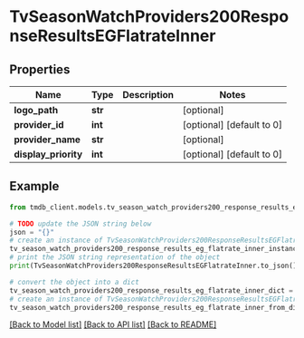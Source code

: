 # TvSeasonWatchProviders200ResponseResultsEGFlatrateInner


## Properties

Name | Type | Description | Notes
------------ | ------------- | ------------- | -------------
**logo_path** | **str** |  | [optional] 
**provider_id** | **int** |  | [optional] [default to 0]
**provider_name** | **str** |  | [optional] 
**display_priority** | **int** |  | [optional] [default to 0]

## Example

```python
from tmdb_client.models.tv_season_watch_providers200_response_results_eg_flatrate_inner import TvSeasonWatchProviders200ResponseResultsEGFlatrateInner

# TODO update the JSON string below
json = "{}"
# create an instance of TvSeasonWatchProviders200ResponseResultsEGFlatrateInner from a JSON string
tv_season_watch_providers200_response_results_eg_flatrate_inner_instance = TvSeasonWatchProviders200ResponseResultsEGFlatrateInner.from_json(json)
# print the JSON string representation of the object
print(TvSeasonWatchProviders200ResponseResultsEGFlatrateInner.to_json())

# convert the object into a dict
tv_season_watch_providers200_response_results_eg_flatrate_inner_dict = tv_season_watch_providers200_response_results_eg_flatrate_inner_instance.to_dict()
# create an instance of TvSeasonWatchProviders200ResponseResultsEGFlatrateInner from a dict
tv_season_watch_providers200_response_results_eg_flatrate_inner_from_dict = TvSeasonWatchProviders200ResponseResultsEGFlatrateInner.from_dict(tv_season_watch_providers200_response_results_eg_flatrate_inner_dict)
```
[[Back to Model list]](../README.md#documentation-for-models) [[Back to API list]](../README.md#documentation-for-api-endpoints) [[Back to README]](../README.md)


